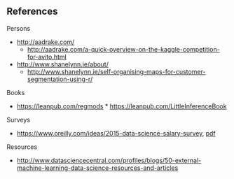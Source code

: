 ## References

Persons

* http://aadrake.com/
    * http://aadrake.com/a-quick-overview-on-the-kaggle-competition-for-avito.html
* http://www.shanelynn.ie/about/
    * http://www.shanelynn.ie/self-organising-maps-for-customer-segmentation-using-r/

Books

* https://leanpub.com/regmods
      * https://leanpub.com/LittleInferenceBook

Surveys

* https://www.oreilly.com/ideas/2015-data-science-salary-survey, [pdf](https://duu86o6n09pv.cloudfront.net/reports/2015-data-science-salary-survey.pdf)

Resources 

* http://www.datasciencecentral.com/profiles/blogs/50-external-machine-learning-data-science-resources-and-articles
